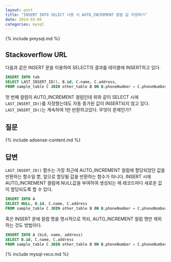 ```yaml
---
layout: post
title: "INSERT INTO SELECT 사용 시 AUTO_INCREMENT 컬럼 값 지정하기"
date: 2014-03-05 
categories: mysql
---
```


{% include pmysql.md %}

## Stackoverflow URL

다음과 같은 INSERT 문을 이용하여 SELECT의 결과를 테이블에 INSERT하고 있다.

```sql
INSERT INTO tab
SELECT LAST_INSERT_ID(), B.id, C.name, C.address,
FROM sample_table C JOIN other_table B ON B.phoneNumber = C.phoneNumber;
```

첫 번째 컬럼이 AUTO_INCREMENT 컬럼인데 위와 같이 SELECT 시에 `LAST_INSERT_ID()`를 지정했는데도 자동 증가된 값이 INSERT되지 않고 있다. `LAST_INSERT_ID()`는 계속하여 1만 반환하고있다. 무엇이 문제인가?

## 질문

{% include adsense-content.md %}

## 답변

`LAST_INSERT_ID()` 함수는 가장 최근에 AUTO_INCREMENT 컬럼에 할당되었던 값을 반환하는 함수일 뿐, 앞으로 할당될 값을 반환하는 함수가 아니다. INSERT 시에 AUTO_INCREMENT 컬럼에 NULL값을 부여하여 생성되는 매 레코드마다 새로운 값이 할당되도록 할 수 있다.

```sql
INSERT INTO A
SELECT NULL, B.id, C.name, C.address
FROM sample_table C JOIN other_table B ON B.phoneNumber = C.phoneNumber;
```

혹은 INSERT 문에 컬럼 명을 명시적으로 적되, AUTO_INCREMENT 컬럼 명만 제외하는 것도 방법이다.

```sql
INSERT INTO A (bid, name, address)
SELECT B.id, C.name, C.address
FROM sample_table C JOIN other_table B ON B.phoneNumber = C.phoneNumber;
```

{% include mysql-reco.md %}
